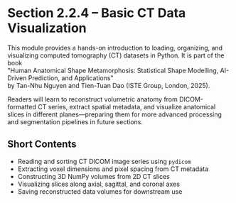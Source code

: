 # Section 2.2.4 – Basic CT Data Visualization

This module provides a hands-on introduction to loading, organizing, and visualizing computed tomography (CT) datasets in Python. It is part of the book  
"Human Anatomical Shape Metamorphosis: Statistical Shape Modelling, AI-Driven Prediction, and Applications"  
by Tan-Nhu Nguyen and Tien-Tuan Dao (ISTE Group, London, 2025).

Readers will learn to reconstruct volumetric anatomy from DICOM-formatted CT series, extract spatial metadata, and visualize anatomical slices in different planes—preparing them for more advanced processing and segmentation pipelines in future sections.

## Short Contents

- Reading and sorting CT DICOM image series using `pydicom`  
- Extracting voxel dimensions and pixel spacing from CT metadata  
- Constructing 3D NumPy volumes from 2D CT slices  
- Visualizing slices along axial, sagittal, and coronal axes  
- Saving reconstructed data volumes for downstream use